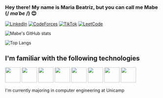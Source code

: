 ### Hey there! My name is Maria Beatriz, but you can call me Mabe (/  *maˈbe* /) 😊

[![LinkedIn](https://img.shields.io/badge/LinkedIn-0077B5?style=for-the-badge&logo=linkedin&logoColor=white)](https://www.linkedin.com/in/maria-beatriz-moreira-177146233/)
[![CodeForces](https://img.shields.io/badge/Codeforces-445f9d?style=for-the-badge&logo=Codeforces&logoColor=white)](https://codeforces.com/profile/mabisbes)
[![TikTok](https://img.shields.io/badge/TikTok-000000?style=for-the-badge&logo=tiktok&logoColor=white)](https://www.tiktok.com/@devmabe)
[![LeetCode](https://img.shields.io/badge/-LeetCode-FFA116?style=for-the-badge&logo=LeetCode&logoColor=black)](https://leetcode.com/u/mabemoreira/)



![Mabe's GitHub stats](https://github-readme-stats.vercel.app/api?username=mabemoreira&show_icons=true&theme=radical)

![Top Langs](https://github-readme-stats.vercel.app/api/top-langs/?username=mabemoreira&hide_progress=true)

## I'm familiar with the following technologies
<div style = "display : inline_block"> 
<img src="https://cdn.jsdelivr.net/gh/devicons/devicon/icons/arduino/arduino-original-wordmark.svg" height = "50"/>   
<img src="https://cdn.jsdelivr.net/gh/devicons/devicon/icons/cplusplus/cplusplus-original.svg" height = "50"/>
<img src="https://cdn.jsdelivr.net/gh/devicons/devicon/icons/c/c-original.svg" height = "50"/>       
<img src="https://cdn.jsdelivr.net/gh/devicons/devicon/icons/css3/css3-original-wordmark.svg" height = "50"/>
<img src="https://cdn.jsdelivr.net/gh/devicons/devicon/icons/html5/html5-original-wordmark.svg" height = "50"/>  
<img src="https://cdn.jsdelivr.net/gh/devicons/devicon/icons/java/java-original-wordmark.svg" height = "50" />
<img src="https://cdn.jsdelivr.net/gh/devicons/devicon/icons/python/python-original-wordmark.svg" height = "50"/>
<img src="https://cdn.jsdelivr.net/gh/devicons/devicon/icons/react/react-original-wordmark.svg" height = "50" />
</div>

I'm currently majoring in computer engineering at Unicamp

